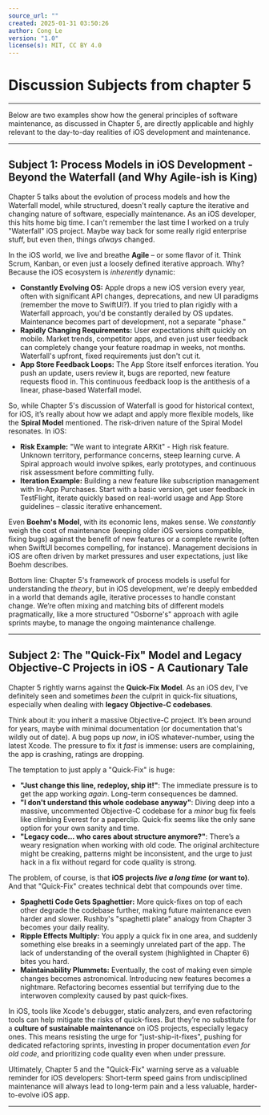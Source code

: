 ```yaml
---
source_url: ""
created: 2025-01-31 03:50:26
author: Cong Le
version: "1.0"
license(s): MIT, CC BY 4.0
---
```



# Discussion Subjects from chapter 5



---

Below are two examples show how the general principles of software maintenance, as discussed in Chapter 5, are directly applicable and highly relevant to the day-to-day realities of iOS development and maintenance.


---


## Subject 1:  Process Models in iOS Development - Beyond the Waterfall (and Why Agile-ish is King)

Chapter 5 talks about the evolution of process models and how the Waterfall model, while structured, doesn't really capture the iterative and changing nature of software, especially maintenance.  As an iOS developer, this hits home big time. I can't remember the last time I worked on a truly "Waterfall" iOS project.  Maybe way back for some really rigid enterprise stuff, but even then, things *always* changed.

In the iOS world, we live and breathe **Agile** – or some flavor of it.  Think Scrum, Kanban, or even just a loosely defined iterative approach.  Why? Because the iOS ecosystem is *inherently* dynamic:

*   **Constantly Evolving OS:**  Apple drops a new iOS version every year, often with significant API changes, deprecations, and new UI paradigms (remember the move to SwiftUI?).  If you tried to plan rigidly with a Waterfall approach, you'd be constantly derailed by OS updates. Maintenance becomes part of development, not a separate "phase."
*   **Rapidly Changing Requirements:**  User expectations shift quickly on mobile.  Market trends, competitor apps, and even just user feedback can completely change your feature roadmap in weeks, not months. Waterfall's upfront, fixed requirements just don't cut it.
*   **App Store Feedback Loops:** The App Store itself enforces iteration.  You push an update, users review it, bugs are reported, new feature requests flood in. This continuous feedback loop is the antithesis of a linear, phase-based Waterfall model.

So, while Chapter 5's discussion of Waterfall is good for historical context, for iOS, it’s really about how we adapt and apply more flexible models, like the **Spiral Model** mentioned.  The risk-driven nature of the Spiral Model resonates.  In iOS:

*   **Risk Example:**  "We want to integrate ARKit" - High risk feature. Unknown territory, performance concerns, steep learning curve.  A Spiral approach would involve spikes, early prototypes, and continuous risk assessment before committing fully.
*   **Iteration Example:**  Building a new feature like subscription management with In-App Purchases.  Start with a basic version, get user feedback in TestFlight, iterate quickly based on real-world usage and App Store guidelines – classic iterative enhancement.

Even **Boehm's Model**, with its economic lens, makes sense.  We *constantly* weigh the cost of maintenance (keeping older iOS versions compatible, fixing bugs) against the benefit of new features or a complete rewrite (often when SwiftUI becomes compelling, for instance). Management decisions in iOS are often driven by market pressures and user expectations, just like Boehm describes.

Bottom line: Chapter 5's framework of process models is useful for understanding the *theory*, but in iOS development, we're deeply embedded in a world that demands agile, iterative processes to handle constant change. We’re often mixing and matching bits of different models pragmatically, like a more structured "Osborne's" approach with agile sprints maybe, to manage the ongoing maintenance challenge.

-----



## Subject 2:  The "Quick-Fix" Model and Legacy Objective-C Projects in iOS - A Cautionary Tale

Chapter 5 rightly warns against the **Quick-Fix Model**. As an iOS dev, I've definitely seen and sometimes *been* the culprit in quick-fix situations, especially when dealing with **legacy Objective-C codebases**.

Think about it: you inherit a massive Objective-C project. It’s been around for years, maybe with minimal documentation (or documentation that's wildly out of date).  A bug pops up *now*, in iOS whatever-number, using the latest Xcode. The pressure to fix it *fast* is immense: users are complaining, the app is crashing, ratings are dropping.

The temptation to just apply a "Quick-Fix" is huge:

*   **"Just change this line, redeploy, ship it!"**: The immediate pressure is to get the app working *again*. Long-term consequences be damned.
*   **"I don't understand this whole codebase anyway"**:  Diving deep into a massive, uncommented Objective-C codebase for a *minor* bug fix feels like climbing Everest for a paperclip. Quick-fix seems like the only sane option for your own sanity and time.
*   **"Legacy code... who cares about structure anymore?"**: There’s a weary resignation when working with old code. The original architecture might be creaking, patterns might be inconsistent, and the urge to just hack in a fix without regard for code quality is strong.

The problem, of course, is that **iOS projects *live a long time* (or want to)**. And that "Quick-Fix" creates technical debt that compounds over time.

*   **Spaghetti Code Gets Spaghettier:**  More quick-fixes on top of each other degrade the codebase further, making future maintenance even harder and slower. Rushby's "spaghetti plate" analogy from Chapter 3 becomes your daily reality.
*   **Ripple Effects Multiply:**  You apply a quick fix in one area, and suddenly something else breaks in a seemingly unrelated part of the app.  The lack of understanding of the overall system (highlighted in Chapter 6) bites you hard.
*   **Maintainability Plummets:**  Eventually, the cost of making even simple changes becomes astronomical.  Introducing new features becomes a nightmare. Refactoring becomes essential but terrifying due to the interwoven complexity caused by past quick-fixes.

In iOS, tools like Xcode's debugger, static analyzers, and even refactoring tools can help mitigate the risks of quick-fixes. But they’re no substitute for a **culture of sustainable maintenance** on iOS projects, especially legacy ones.  This means resisting the urge for "just-ship-it-fixes", pushing for dedicated refactoring sprints, investing in proper documentation *even for old code*, and prioritizing code quality even when under pressure.

Ultimately, Chapter 5 and the "Quick-Fix" warning serve as a valuable reminder for iOS developers:  Short-term speed gains from undisciplined maintenance will always lead to long-term pain and a less valuable, harder-to-evolve iOS app.




----

